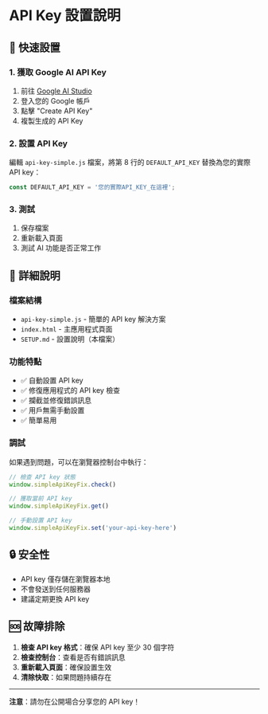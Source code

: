 # API Key 設置說明

## 🚀 快速設置

### 1. 獲取 Google AI API Key

1. 前往 [Google AI Studio](https://makersuite.google.com/app/apikey)
2. 登入您的 Google 帳戶
3. 點擊 "Create API Key"
4. 複製生成的 API Key

### 2. 設置 API Key

編輯 `api-key-simple.js` 檔案，將第 8 行的 `DEFAULT_API_KEY` 替換為您的實際 API key：

```javascript
const DEFAULT_API_KEY = '您的實際API_KEY_在這裡';
```

### 3. 測試

1. 保存檔案
2. 重新載入頁面
3. 測試 AI 功能是否正常工作

## 📝 詳細說明

### 檔案結構

- `api-key-simple.js` - 簡單的 API key 解決方案
- `index.html` - 主應用程式頁面
- `SETUP.md` - 設置說明（本檔案）

### 功能特點

- ✅ 自動設置 API key
- ✅ 修復應用程式的 API key 檢查
- ✅ 攔截並修復錯誤訊息
- ✅ 用戶無需手動設置
- ✅ 簡單易用

### 調試

如果遇到問題，可以在瀏覽器控制台中執行：

```javascript
// 檢查 API key 狀態
window.simpleApiKeyFix.check()

// 獲取當前 API key
window.simpleApiKeyFix.get()

// 手動設置 API key
window.simpleApiKeyFix.set('your-api-key-here')
```

## 🔒 安全性

- API key 僅存儲在瀏覽器本地
- 不會發送到任何服務器
- 建議定期更換 API key

## 🆘 故障排除

1. **檢查 API key 格式**：確保 API key 至少 30 個字符
2. **檢查控制台**：查看是否有錯誤訊息
3. **重新載入頁面**：確保設置生效
4. **清除快取**：如果問題持續存在

---

**注意**：請勿在公開場合分享您的 API key！
